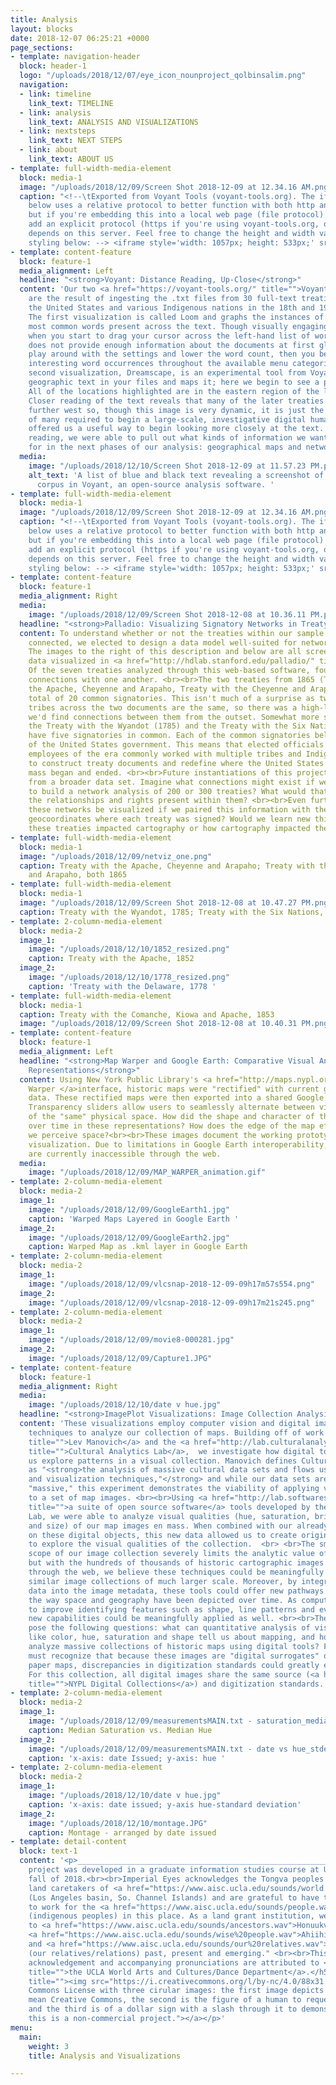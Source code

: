 ```yaml
---
title: Analysis
layout: blocks
date: 2018-12-07 06:25:21 +0000
page_sections:
- template: navigation-header
  block: header-1
  logo: "/uploads/2018/12/07/eye_icon_nounproject_qolbinsalim.png"
  navigation:
  - link: timeline
    link_text: TIMELINE
  - link: analysis
    link_text: ANALYSIS AND VISUALIZATIONS
  - link: nextsteps
    link_text: NEXT STEPS
  - link: about
    link_text: ABOUT US
- template: full-width-media-element
  block: media-1
  image: "/uploads/2018/12/09/Screen Shot 2018-12-09 at 12.34.16 AM.png"
  caption: "<!--\tExported from Voyant Tools (voyant-tools.org). The iframe src attribute
    below uses a relative protocol to better function with both http and https sites,
    but if you're embedding this into a local web page (file protocol) you should
    add an explicit protocol (https if you're using voyant-tools.org, otherwise it
    depends on this server. Feel free to change the height and width values or other
    styling below: --> <iframe style='width: 1057px; height: 533px;' src='//voyant-tools.org/tool/Loom/?corpus=df672285c836b1fef0d52e3eec1beb01'></iframe>"
- template: content-feature
  block: feature-1
  media_alignment: Left
  headline: "<strong>Voyant: Distance Reading, Up-Close</strong>"
  content: 'Our two <a href="https://voyant-tools.org/" title="">Voyant</a> visualizations
    are the result of ingesting the .txt files from 30 full-text treaties between
    the United States and various Indigenous nations in the 18th and 19th centuries.
    The first visualization is called Loom and graphs the instances of 500 of the
    most common words present across the text. Though visually engaging and dynamic
    when you start to drag your cursor across the left-hand list of words, this visualization
    does not provide enough information about the documents at first glance. If you
    play around with the settings and lower the word count, then you begin to see
    interesting word occurrences throughout the available menu categories. <br><br>The
    second visualization, Dreamscape, is an experimental tool from Voyant that highlights
    geographic text in your files and maps it; here we begin to see a pattern emerge.
    All of the locations highlighted are in the eastern region of the land in question.
    Closer reading of the text reveals that many of the later treaties involve areas
    further west so, though this image is very dynamic, it is just the first step
    of many required to begin a large-scale, investigative digital humanities project.<br><br>Voyant
    offered us a useful way to begin looking more closely at the text. Through distance
    reading, we were able to pull out what kinds of information we wanted to look
    for in the next phases of our analysis: geographical maps and network analysis.'
  media:
    image: "/uploads/2018/12/10/Screen Shot 2018-12-09 at 11.57.23 PM.png"
    alt_text: 'A list of blue and black text revealing a screenshot of our textual
      corpus in Voyant, an open-source analysis software. '
- template: full-width-media-element
  block: media-1
  image: "/uploads/2018/12/09/Screen Shot 2018-12-09 at 12.34.16 AM.png"
  caption: "<!--\tExported from Voyant Tools (voyant-tools.org). The iframe src attribute
    below uses a relative protocol to better function with both http and https sites,
    but if you're embedding this into a local web page (file protocol) you should
    add an explicit protocol (https if you're using voyant-tools.org, otherwise it
    depends on this server. Feel free to change the height and width values or other
    styling below: --> <iframe style='width: 1057px; height: 533px;' src='//voyant-tools.org/tool/DreamScape/?corpus=df672285c836b1fef0d52e3eec1beb01'></iframe>"
- template: content-feature
  block: feature-1
  media_alignment: Right
  media:
    image: "/uploads/2018/12/09/Screen Shot 2018-12-08 at 10.36.11 PM.png"
  headline: "<strong>Palladio: Visualizing Signatory Networks in Treaty Text</strong>"
  content: To understand whether or not the treaties within our sample data set were
    connected, we elected to design a data model well-suited for network visualization.
    The images to the right of this description and below are all screenshots of our
    data visualized in <a href="http://hdlab.stanford.edu/palladio/" title="">Palladio</a>.
    Of the seven treaties analyzed through this web-based software, four of them had
    connections with one another. <br><br>The two treaties from 1865 (Treaty with
    the Apache, Cheyenne and Arapaho, Treaty with the Cheyenne and Arapaho) have a
    total of 20 common signatories. This isn't much of a surprise as two of the three
    tribes across the two documents are the same, so there was a high-likelihood that
    we'd find connections between them from the outset. Somewhat more surprisingly,
    the Treaty with the Wyandot (1785) and the Treaty with the Six Nations (1784)
    have five signatories in common. Each of the common signatories belongs to a representative
    of the United States government. This means that elected officials and government
    employees of the era commonly worked with multiple tribes and Indigenous nations
    to construct treaty documents and redefine where the United States as a geographic
    mass began and ended. <br><br>Future instantiations of this project would benefit
    from a broader data set. Imagine what connections might exist if we were able
    to build a network analysis of 200 or 300 treaties? What would that reveal about
    the relationships and rights present within them? <br><br>Even further, how could
    these networks be visualized if we paired this information with the accompanying
    geocoordinates where each treaty was signed? Would we learn new things about how
    these treaties impacted cartography or how cartography impacted the treaties?
- template: full-width-media-element
  block: media-1
  image: "/uploads/2018/12/09/netviz_one.png"
  caption: Treaty with the Apache, Cheyenne and Arapaho; Treaty with the Cheyenne
    and Arapaho, both 1865
- template: full-width-media-element
  block: media-1
  image: "/uploads/2018/12/09/Screen Shot 2018-12-08 at 10.47.27 PM.png"
  caption: Treaty with the Wyandot, 1785; Treaty with the Six Nations, 1784
- template: 2-column-media-element
  block: media-2
  image_1:
    image: "/uploads/2018/12/10/1852_resized.png"
    caption: Treaty with the Apache, 1852
  image_2:
    image: "/uploads/2018/12/10/1778_resized.png"
    caption: 'Treaty with the Delaware, 1778 '
- template: full-width-media-element
  block: media-1
  caption: Treaty with the Comanche, Kiowa and Apache, 1853
  image: "/uploads/2018/12/09/Screen Shot 2018-12-08 at 10.40.31 PM.png"
- template: content-feature
  block: feature-1
  media_alignment: Left
  headline: "<strong>Map Warper and Google Earth: Comparative Visual Analysis of Geographic
    Representations</strong>"
  content: Using New York Public Library's <a href="http://maps.nypl.org/warper" title="">Map
    Warper </a>interface, historic maps were "rectified" with current geo-spatial
    data. These rectified maps were then exported into a shared Google Earth Pro folder.
    Transparency sliders allow users to seamlessly alternate between visual representations
    of the "same" physical space. How did the shape and character of the land evolve
    over time in these representations? How does the edge of the map effect the way
    we perceive space?<br><br>These images document the working prototype for this
    visualization. Due to limitations in Google Earth interoperability, these visualizations
    are currently inaccessible through the web.
  media:
    image: "/uploads/2018/12/09/MAP_WARPER_animation.gif"
- template: 2-column-media-element
  block: media-2
  image_1:
    image: "/uploads/2018/12/09/GoogleEarth1.jpg"
    caption: 'Warped Maps Layered in Google Earth '
  image_2:
    image: "/uploads/2018/12/09/GoogleEarth2.jpg"
    caption: Warped Map as .kml layer in Google Earth
- template: 2-column-media-element
  block: media-2
  image_1:
    image: "/uploads/2018/12/09/vlcsnap-2018-12-09-09h17m57s554.png"
  image_2:
    image: "/uploads/2018/12/09/vlcsnap-2018-12-09-09h17m21s245.png"
- template: 2-column-media-element
  block: media-2
  image_1:
    image: "/uploads/2018/12/09/movie8-000281.jpg"
  image_2:
    image: "/uploads/2018/12/09/Capture1.JPG"
- template: content-feature
  block: feature-1
  media_alignment: Right
  media:
    image: "/uploads/2018/12/10/date v hue.jpg"
  headline: "<strong>ImagePlot Visualizations: Image Collection Analysis</strong>"
  content: 'These visualizations employ computer vision and digital image analysis
    techniques to analyze our collection of maps. Building off of work by <a href="http://lab.softwarestudies.com/p/overview-slides-and-video-articles-why.html#1"
    title="">Lev Manovich</a> and the <a href="http://lab.culturalanalytics.info/p/projects.html"
    title="">Cultural Analytics Lab</a>,  we investigate how digital tools may help
    us explore patterns in a visual collection. Manovich defines Cultural Analytics
    as "<strong>the analysis of massive cultural data sets and flows using computational
    and visualization techniques,"</strong> and while our data sets are not quite
    "massive," this experiment demonstrates the viability of applying visual analysis
    to a set of map images. <br><br>Using <a href="http://lab.softwarestudies.com/p/software-for-digital-humanities.html"
    title="">a suite of open source software</a> tools developed by the Cultural Analytics
    Lab, we were able to analyze visual qualities (hue, saturation, brightness, shape,
    and size) of our map images en mass. When combined with our already rich metadata
    on these digital objects, this new data allowed us to create original visualizations
    to explore the visual qualities of the collection.  <br> <br>The small size and
    scope of our image collection severely limits the analytic value of these tools,
    but with the hundreds of thousands of historic cartographic images freely available
    through the web, we believe these techniques could be meaningfully applied to
    similar image collections of much larger scale. Moreover, by integrating geolocation
    data into the image metadata, these tools could offer new pathways into understanding
    the way space and geography have been depicted over time. As computer vision continues
    to improve identifying features such as shape, line patterns and even text, these
    new capabilities could be meaningfully applied as well. <br><br>These visualizations
    pose the following questions: what can quantitative analysis of visual qualities
    like color, hue, saturation and shape tell us about mapping, and how can we meaningfully
    analyze massive collections of historic maps using digital tools? Finally, we
    must recognize that because these images are "digital surrogates" of the original
    paper maps, discrepancies in digitization standards could greatly effect results.
    For this collection, all digital images share the same source (<a href="https://digitalcollections.nypl.org/"
    title="">NYPL Digital Collections</a>) and digitization standards.  '
- template: 2-column-media-element
  block: media-2
  image_1:
    image: "/uploads/2018/12/09/measurementsMAIN.txt - saturation_median vs hue_median.jpg"
    caption: Median Saturation vs. Median Hue
  image_2:
    image: "/uploads/2018/12/09/measurementsMAIN.txt - date vs hue_stdev.jpg"
    caption: 'x-axis: date Issued; y-axis: hue '
- template: 2-column-media-element
  block: media-2
  image_1:
    image: "/uploads/2018/12/10/date v hue.jpg"
    caption: 'x-axis: date issued; y-axis hue-standard deviation'
  image_2:
    image: "/uploads/2018/12/10/montage.JPG"
    caption: Montage - arranged by date issued
- template: detail-content
  block: text-1
  content: '<p>____________________________________________________________________</p><h5>This
    project was developed in a graduate information studies course at UCLA in the
    fall of 2018.<br><br>Imperial Eyes acknowledges the Tongva peoples as the traditional
    land caretakers of <a href="https://www.aisc.ucla.edu/sounds/world.wav">Tovaangar</a>
    (Los Angeles basin, So. Channel Islands) and are grateful to have the opportunity
    to work for the <a href="https://www.aisc.ucla.edu/sounds/people.wav">taraaxatom</a>
    (indigenous peoples) in this place. As a land grant institution, we pay our respects
    to <a href="https://www.aisc.ucla.edu/sounds/ancestors.wav">Honuukvetam</a> (Ancestors),
    <a href="https://www.aisc.ucla.edu/sounds/wise%20people.wav">Ahiihirom </a>(Elders),
    and <a href="https://www.aisc.ucla.edu/sounds/our%20relatives.wav">eyoohiinkem</a>
    (our relatives/relations) past, present and emerging." <br><br>This territory
    acknowledgement and accompanying pronunciations are attributed to <a href="https://www.wacd.ucla.edu/"
    title="">the UCLA World Arts and Cultures/Dance Department</a>.</h5><p><a href="https://creativecommons.org/licenses/by-nc/4.0/"
    title=""><img src="https://i.creativecommons.org/l/by-nc/4.0/88x31.png" alt="Creative
    Commons License with three cirular images: the first image depicts two c''s to
    mean Creative Commons, the second is the figure of a human to request attribution,
    and the third is of a dollar sign with a slash through it to demonstrate that
    this is a non-commercial project."></a></p>'
menu:
  main:
    weight: 3
    title: Analysis and Visualizations

---
```

